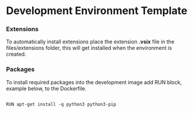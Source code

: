 # Development Environment Template

### Extensions

To automatically install extensions place the extension **.vsix** file in the files/extensions folder, this will get installed when the environment is created.

### Packages

To install required packages into the development image add RUN block, example below, to the Dockerfile.

<code>
RUN apt-get install -q python3 python3-pip
</code>
